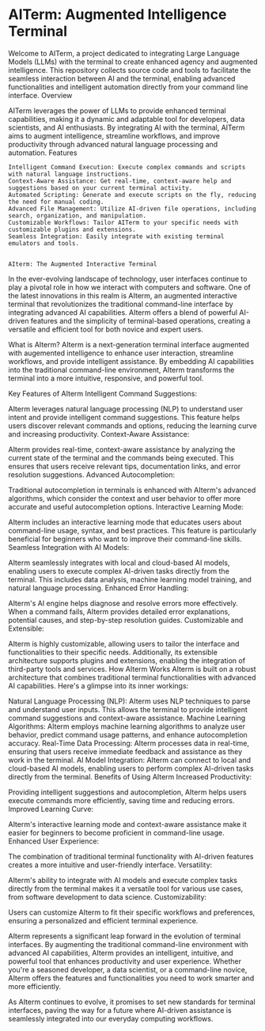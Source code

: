 # AITerm: Augmented Intelligence Terminal

Welcome to AITerm, a project dedicated to integrating Large Language Models (LLMs) with the terminal to create enhanced agency and augmented intelligence. This repository collects source code and tools to facilitate the seamless interaction between AI and the terminal, enabling advanced functionalities and intelligent automation directly from your command line interface.
Overview

AITerm leverages the power of LLMs to provide enhanced terminal capabilities, making it a dynamic and adaptable tool for developers, data scientists, and AI enthusiasts. By integrating AI with the terminal, AITerm aims to augment intelligence, streamline workflows, and improve productivity through advanced natural language processing and automation.
Features

    Intelligent Command Execution: Execute complex commands and scripts with natural language instructions.
    Context-Aware Assistance: Get real-time, context-aware help and suggestions based on your current terminal activity.
    Automated Scripting: Generate and execute scripts on the fly, reducing the need for manual coding.
    Advanced File Management: Utilize AI-driven file operations, including search, organization, and manipulation.
    Customizable Workflows: Tailor AITerm to your specific needs with customizable plugins and extensions.
    Seamless Integration: Easily integrate with existing terminal emulators and tools.


    AIterm: The Augmented Interactive Terminal
In the ever-evolving landscape of technology, user interfaces continue to play a pivotal role in how we interact with computers and software. One of the latest innovations in this realm is AIterm, an augmented interactive terminal that revolutionizes the traditional command-line interface by integrating advanced AI capabilities. AIterm offers a blend of powerful AI-driven features and the simplicity of terminal-based operations, creating a versatile and efficient tool for both novice and expert users.

What is AIterm?
AIterm is a next-generation terminal interface augmented with augemented intelligence to enhance user interaction, streamline workflows, and provide intelligent assistance. By embedding AI capabilities into the traditional command-line environment, AIterm transforms the terminal into a more intuitive, responsive, and powerful tool.

Key Features of AIterm
Intelligent Command Suggestions:

AIterm leverages natural language processing (NLP) to understand user intent and provide intelligent command suggestions. This feature helps users discover relevant commands and options, reducing the learning curve and increasing productivity.
Context-Aware Assistance:

AIterm provides real-time, context-aware assistance by analyzing the current state of the terminal and the commands being executed. This ensures that users receive relevant tips, documentation links, and error resolution suggestions.
Advanced Autocompletion:

Traditional autocompletion in terminals is enhanced with AIterm's advanced algorithms, which consider the context and user behavior to offer more accurate and useful autocompletion options.
Interactive Learning Mode:

AIterm includes an interactive learning mode that educates users about command-line usage, syntax, and best practices. This feature is particularly beneficial for beginners who want to improve their command-line skills.
Seamless Integration with AI Models:

AIterm seamlessly integrates with local and cloud-based AI models, enabling users to execute complex AI-driven tasks directly from the terminal. This includes data analysis, machine learning model training, and natural language processing.
Enhanced Error Handling:

AIterm's AI engine helps diagnose and resolve errors more effectively. When a command fails, AIterm provides detailed error explanations, potential causes, and step-by-step resolution guides.
Customizable and Extensible:

AIterm is highly customizable, allowing users to tailor the interface and functionalities to their specific needs. Additionally, its extensible architecture supports plugins and extensions, enabling the integration of third-party tools and services.
How AIterm Works
AIterm is built on a robust architecture that combines traditional terminal functionalities with advanced AI capabilities. Here's a glimpse into its inner workings:

Natural Language Processing (NLP): AIterm uses NLP techniques to parse and understand user inputs. This allows the terminal to provide intelligent command suggestions and context-aware assistance.
Machine Learning Algorithms: AIterm employs machine learning algorithms to analyze user behavior, predict command usage patterns, and enhance autocompletion accuracy.
Real-Time Data Processing: AIterm processes data in real-time, ensuring that users receive immediate feedback and assistance as they work in the terminal.
AI Model Integration: AIterm can connect to local and cloud-based AI models, enabling users to perform complex AI-driven tasks directly from the terminal.
Benefits of Using AIterm
Increased Productivity:

Providing intelligent suggestions and autocompletion, AIterm helps users execute commands more efficiently, saving time and reducing errors.
Improved Learning Curve:

AIterm's interactive learning mode and context-aware assistance make it easier for beginners to become proficient in command-line usage.
Enhanced User Experience:

The combination of traditional terminal functionality with AI-driven features creates a more intuitive and user-friendly interface.
Versatility:

AIterm's ability to integrate with AI models and execute complex tasks directly from the terminal makes it a versatile tool for various use cases, from software development to data science.
Customizability:

Users can customize AIterm to fit their specific workflows and preferences, ensuring a personalized and efficient terminal experience.

AIterm represents a significant leap forward in the evolution of terminal interfaces. By augmenting the traditional command-line environment with advanced AI capabilities, AIterm provides an intelligent, intuitive, and powerful tool that enhances productivity and user experience. Whether you're a seasoned developer, a data scientist, or a command-line novice, AIterm offers the features and functionalities you need to work smarter and more efficiently.

As AIterm continues to evolve, it promises to set new standards for terminal interfaces, paving the way for a future where AI-driven assistance is seamlessly integrated into our everyday computing workflows.
